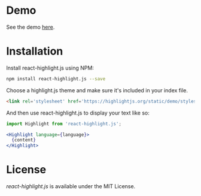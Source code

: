 # Demo

See the demo [here](http://bvaughn.github.io/react-highlight.js/).

# Installation

Install react-highlight.js using NPM:
```bash
npm install react-highlight.js --save
```

Choose a highlight.js theme and make sure it's included in your index file.
```html
<link rel='stylesheet' href='https://highlightjs.org/static/demo/styles/railscasts.css'/>
```

And then use react-highlight.js to display your text like so:
```jsx
import Highlight from 'react-highlight.js';

<Highlight language={language}>
  {content}
</Highlight>
```

# License

*react-highlight.js* is available under the MIT License.

